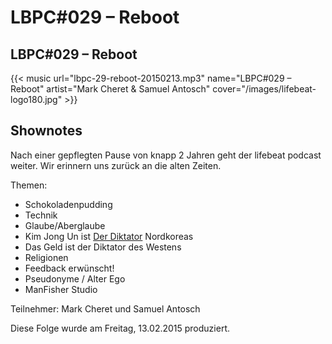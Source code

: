# LBPC#029 – Reboot


## LBPC#029 – Reboot

{{< music url="lbpc-29-reboot-20150213.mp3" name="LBPC#029 – Reboot" artist="Mark Cheret & Samuel Antosch" cover="/images/lifebeat-logo180.jpg" >}}

## Shownotes

Nach einer gepflegten Pause von knapp 2 Jahren geht der lifebeat podcast weiter. Wir erinnern uns zurück an die alten Zeiten.

Themen:

- Schokoladenpudding
- Technik
- Glaube/Aberglaube
- Kim Jong Un ist [Der Diktator](https://de.wikipedia.org/wiki/Der_Diktator) Nordkoreas
- Das Geld ist der Diktator des Westens
- Religionen
- Feedback erwünscht!
- Pseudonyme / Alter Ego
- ManFisher Studio

Teilnehmer:
Mark Cheret und Samuel Antosch

Diese Folge wurde am Freitag, 13.02.2015 produziert.

